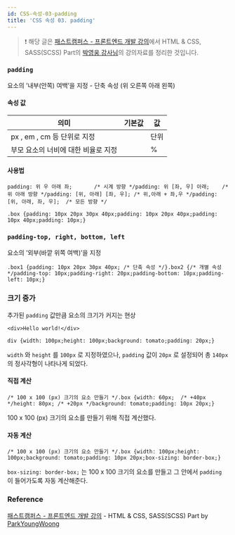 ```yaml
---
id: CSS-속성-03-padding
title: 'CSS 속성 03. padding'
---
```


> ❗️ 해당 글은 [패스트캠퍼스 - 프론트엔드 개발 강의](https://www.fastcampus.co.kr/dev_online_react/)에서 HTML & CSS, SASS(SCSS) Part의 [박영웅 강사님](https://github.com/ParkYoungWoong)의 강의자료를 정리한 것입니다.

### `padding`

요소의 ’내부(안쪽) 여백’을 지정 - 단축 속성 (위 오른쪽 아래 왼쪽)

#### 속성 값

| 의미                                | 기본값 | 값   |
| ----------------------------------- | ------ | ---- |
| px , em , cm 등 단위로 지정         |        | 단위 |
| 부모 요소의 너비에 대한 비율로 지정 |        | %    |

#### 사용법

```plain text
padding: 위 우 아래 좌;       /* 시계 방향 */padding: 위 [좌, 우] 아래;    /* 위 아래 방향 */padding: [위, 아래] [좌, 우]; /* 위,아래 + 좌,우 */padding: [위, 아래, 좌, 우];  /* 모든 방향 */
```

```plain text
.box {padding: 10px 20px 30px 40px;padding: 10px 20px 40px;padding: 10px 40px;padding: 10px;}
```

### `padding-top, right, bottom, left`

요소의 ’외부(바깥 위쪽 여백)’을 지정

```plain text
.box1 {padding: 10px 20px 30px 40px; /* 단축 속성 */}.box2 {/* 개별 속성 */padding-top: 10px;padding-right: 20px;padding-bottom: 10px;padding-left: 10px;}
```

### 크기 증가

추가된 `padding` 값만큼 요소의 크기가 커지는 현상

```plain text
<div>Hello world!</div>
```

```plain text
div {width: 100px;height: 100px;background: tomato;padding: 20px;}
```

`width` 와 `height` 를 `100px` 로 지정하였으나, `padding` 값이 `20px` 로 설정되어 총 `140px` 의 정사각형이 나타나게 되었다.

#### 직접 계산

```plain text
/* 100 x 100 (px) 크기의 요소 만들기 */.box {width: 60px;  /* +40px */height: 80px; /* +20px */background: tomato;padding: 10px 20px;}
```

100 x 100 (px) 크기의 요소를 만들기 위해 직접 계산했다.

#### 자동 계산

```plain text
/* 100 x 100 (px) 크기의 요소 만들기 */.box {width: 100px;height: 100px;background: tomato;padding: 10px 20px;box-sizing: border-box;}
```

`box-sizing: border-box;` 는 100 x 100 크기의 요소를 만들고 그 안에서 `padding` 이 들어가도록 자동 계산해준다.

### Reference

[패스트캠퍼스 - 프론트엔드 개발 강의](https://www.fastcampus.co.kr/dev_online_react/) - HTML & CSS, SASS(SCSS) Part by [ParkYoungWoong](https://github.com/ParkYoungWoong)
